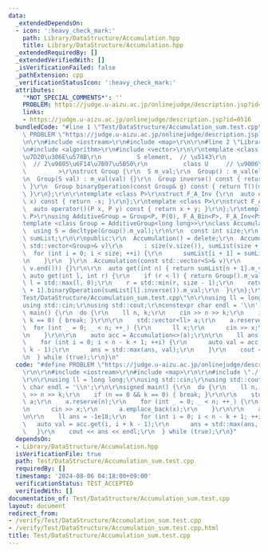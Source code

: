 ```yaml
---
data:
  _extendedDependsOn:
  - icon: ':heavy_check_mark:'
    path: Library/DataStructure/Accumulation.hpp
    title: Library/DataStructure/Accumulation.hpp
  _extendedRequiredBy: []
  _extendedVerifiedWith: []
  _isVerificationFailed: false
  _pathExtension: cpp
  _verificationStatusIcon: ':heavy_check_mark:'
  attributes:
    '*NOT_SPECIAL_COMMENTS*': ''
    PROBLEM: https://judge.u-aizu.ac.jp/onlinejudge/description.jsp?id=0516
    links:
    - https://judge.u-aizu.ac.jp/onlinejudge/description.jsp?id=0516
  bundledCode: "#line 1 \"Test/DataStructure/Accumulation_sum.test.cpp\"\n#define\
    \ PROBLEM \"https://judge.u-aizu.ac.jp/onlinejudge/description.jsp?id=0516\"\r\
    \n\r\n#include <iostream>\r\n#include <map>\r\n\r\n#line 2 \"Library/DataStructure/Accumulation.hpp\"\
    \n#include <algorithm>\r\n#include <vector>\r\n\r\ntemplate <class S,    // \u8981\
    \u7D20\u306E\u578B\r\n          S element,  // \u5143\r\n          class T,  \
    \  // 2\u9805\u6F14\u7B97\u5B50\r\n          class U     // \u9006\u5143\r\n \
    \         >\r\nstruct Group {\r\n  S m_val;\r\n  Group() : m_val(element) {}\r\
    \n  Group(S val) : m_val(val) {}\r\n  Group inverse() const { return U()(m_val);\
    \ }\r\n  Group binaryOperation(const Group& g) const { return T()(m_val, g.m_val);\
    \ }\r\n};\r\n\r\ntemplate <class P>\r\nstruct F_A_Inv {\r\n  auto operator()(P\
    \ x) const { return -x; }\r\n};\r\ntemplate <class P>\r\nstruct F_A_Bin {\r\n\
    \  auto operator()(P x, P y) const { return x + y; }\r\n};\r\ntemplate <class\
    \ P>\r\nusing AdditiveGroup = Group<P, P(0), F_A_Bin<P>, F_A_Inv<P>>;\r\n\r\n\
    template <class Group = AdditiveGroup<long long>>\r\nclass Accumulation {\r\n\
    \  using S = decltype(Group().m_val);\r\n\r\n  const int size;\r\n  std::vector<Group>\
    \ sumList;\r\n\r\npublic:\r\n  Accumulation() = delete;\r\n  Accumulation(const\
    \ std::vector<Group>& v)\r\n      : size(v.size()), sumList(size + 1) {\r\n  \
    \  for (int i = 0; i < size; ++i) {\r\n      sumList[i + 1] = sumList[i].binaryOperation(v[i]);\r\
    \n    }\r\n  }\r\n  Accumulation(const std::vector<S>& v)\r\n      : Accumulation(std::vector<Group>(v.begin(),\
    \ v.end())) {}\r\n\r\n  auto get(int n) { return sumList[n + 1].m_val; }\r\n \
    \ auto get(int l, int r) {\r\n    if (r < l) { return Group().m_val; }\r\n   \
    \ l = std::max(l, 0);\r\n    r = std::min(r, size - 1);\r\n    return sumList[r\
    \ + 1].binaryOperation(sumList[l].inverse()).m_val;\r\n  }\r\n};\r\n#line 7 \"\
    Test/DataStructure/Accumulation_sum.test.cpp\"\n\r\nusing ll = long long;\r\n\
    using std::cin;\r\nusing std::cout;\r\nconstexpr char endl = '\\n';\r\n\r\nsigned\
    \ main() {\r\n  do {\r\n    ll n, k;\r\n    cin >> n >> k;\r\n    if (n == 0 &&\
    \ k == 0) { break; }\r\n\r\n    std::vector<ll> a;\r\n    a.reserve(n);\r\n  \
    \  for (int _ = 0; _ < n; ++_) {\r\n      ll x;\r\n      cin >> x;\r\n      a.emplace_back(x);\r\
    \n    }\r\n\r\n    auto acc = Accumulation<>(a);\r\n\r\n    ll ans = -1e18;\r\n\
    \    for (int i = 0; i < n - k + 1; ++i) {\r\n      auto val = acc.get(i, i +\
    \ k - 1);\r\n      ans = std::max(ans, val);\r\n    }\r\n    cout << ans << endl;\r\
    \n  } while (true);\r\n}\n"
  code: "#define PROBLEM \"https://judge.u-aizu.ac.jp/onlinejudge/description.jsp?id=0516\"\
    \r\n\r\n#include <iostream>\r\n#include <map>\r\n\r\n#include \"./../../Library/DataStructure/Accumulation.hpp\"\
    \r\n\r\nusing ll = long long;\r\nusing std::cin;\r\nusing std::cout;\r\nconstexpr\
    \ char endl = '\\n';\r\n\r\nsigned main() {\r\n  do {\r\n    ll n, k;\r\n    cin\
    \ >> n >> k;\r\n    if (n == 0 && k == 0) { break; }\r\n\r\n    std::vector<ll>\
    \ a;\r\n    a.reserve(n);\r\n    for (int _ = 0; _ < n; ++_) {\r\n      ll x;\r\
    \n      cin >> x;\r\n      a.emplace_back(x);\r\n    }\r\n\r\n    auto acc = Accumulation<>(a);\r\
    \n\r\n    ll ans = -1e18;\r\n    for (int i = 0; i < n - k + 1; ++i) {\r\n   \
    \   auto val = acc.get(i, i + k - 1);\r\n      ans = std::max(ans, val);\r\n \
    \   }\r\n    cout << ans << endl;\r\n  } while (true);\r\n}"
  dependsOn:
  - Library/DataStructure/Accumulation.hpp
  isVerificationFile: true
  path: Test/DataStructure/Accumulation_sum.test.cpp
  requiredBy: []
  timestamp: '2024-08-06 04:18:00+09:00'
  verificationStatus: TEST_ACCEPTED
  verifiedWith: []
documentation_of: Test/DataStructure/Accumulation_sum.test.cpp
layout: document
redirect_from:
- /verify/Test/DataStructure/Accumulation_sum.test.cpp
- /verify/Test/DataStructure/Accumulation_sum.test.cpp.html
title: Test/DataStructure/Accumulation_sum.test.cpp
---
```

